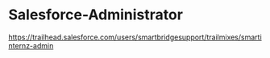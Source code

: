# Salesforce-Administrator
https://trailhead.salesforce.com/users/smartbridgesupport/trailmixes/smartinternz-admin
